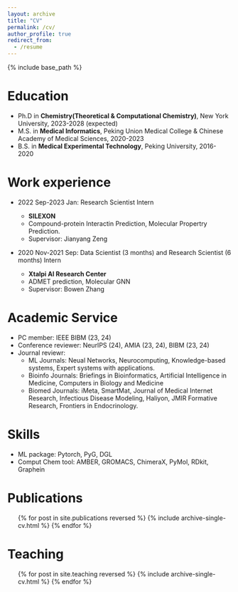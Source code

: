 ```yaml
---
layout: archive
title: "CV"
permalink: /cv/
author_profile: true
redirect_from:
  - /resume
---
```


{% include base_path %}

Education
======
* Ph.D in **Chemistry(Theoretical & Computational Chemistry)**, New York University, 2023-2028 (expected)
* M.S. in **Medical Informatics**, Peking Union Medical College & Chinese Academy of Medical Sciences, 2020-2023
* B.S. in **Medical Experimental Technology**, Peking University, 2016-2020

Work experience
======
* 2022 Sep-2023 Jan: Research Scientist Intern
  * **SILEXON**
  * Compound-protein Interactin Prediction, Molecular Propertry Prediction.
  * Supervisor: Jianyang Zeng

* 2020 Nov-2021 Sep: Data Scientist (3 months) and Research Scientist (6 months) Intern
  * **Xtalpi AI Research Center**
  * ADMET prediction, Molecular GNN
  * Supervisor: Bowen Zhang

Academic Service
======
* PC member: IEEE BIBM (23, 24)
* Conference reviewer: NeurIPS (24), AMIA (23, 24), BIBM (23, 24)
* Journal reviewr: 
  * ML Journals: Neual Networks, Neurocomputing, Knowledge-based systems, Expert systems with applications.
  * Bioinfo Journals: Briefings in Bioinformatics, Artificial Intelligence in Medicine, Computers in Biology and Medicine
  * Biomed Journals: iMeta, SmartMat, Journal of Medical Internet Research, Infectious Disease Modeling, Haliyon, JMIR Formative Research, Frontiers in Endocrinology.

Skills
======
* ML package: Pytorch, PyG, DGL
* Comput Chem tool: AMBER, GROMACS, ChimeraX, PyMol, RDkit, Graphein

Publications
======
  <ul>{% for post in site.publications reversed %}
    {% include archive-single-cv.html %}
  {% endfor %}</ul>
  
<!-- Talks
======
  <ul>{% for post in site.talks reversed %}
    {% include archive-single-talk-cv.html  %}
  {% endfor %}</ul> -->
  
Teaching
======
  <ul>{% for post in site.teaching reversed %}
    {% include archive-single-cv.html %}
  {% endfor %}</ul>